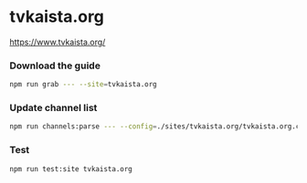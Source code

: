 # tvkaista.org

https://www.tvkaista.org/

### Download the guide

```sh
npm run grab --- --site=tvkaista.org
```

### Update channel list

```sh
npm run channels:parse --- --config=./sites/tvkaista.org/tvkaista.org.config.js --output=./sites/tvkaista.org/tvkaista.org.channels.xml
```

### Test

```sh
npm run test:site tvkaista.org
```
